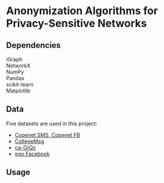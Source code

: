 # Anonymization Algorithms for Privacy-Sensitive Networks
[comment]: <This is a master's thesis project, which includes 5 methods for graph anonymization by edge deletion. More details of algorithms can be found in the [corresponding thesis]() in the [repository of LIACS]().> 

## Dependencies
iGraph  
NetworkX  
NumPy  
Pandas  
scikit-learn  
Matplotlib  

## Data
Five datasets are used in this project:

* [Copenet SMS, Copenet FB](https://figshare.com/articles/dataset/The_Copenhagen_Networks_Study_interaction_data/7267433/1?file=13389839)
* [CollegeMsg](http://snap.stanford.edu/data/CollegeMsg.html)
* [ca-GrQc](http://snap.stanford.edu/data/ca-GrQc.html)
* [ego Facebook](http://snap.stanford.edu/data/ego-Facebook.html)

## Usage
